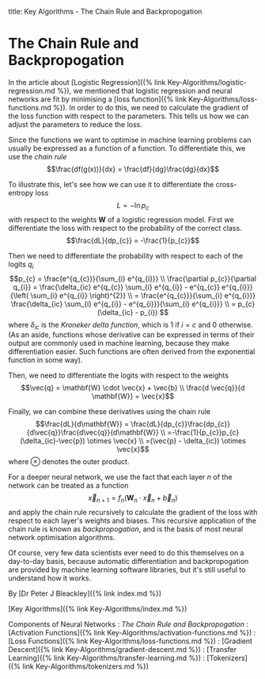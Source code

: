 title: Key Algorithms - The Chain Rule and Backpropogation

# The Chain Rule and Backpropogation

In the article about [Logistic Regression]({% link Key-Algorithms/logistic-regression.md %}), we mentioned that logistic regression and neural networks are fit by minimising a [loss function]({% link Key-Algorithms/loss-functions.md %}). In order to do this, we need to calculate the gradient of the loss function with respect to the parameters. This tells us how we can adjust the parameters to reduce the loss. 

Since the functions we want to optimise in machine learning problems can usually be expressed as a function of a function. To differentiate this, we use the *chain rule*
$$\frac{df(g(x))}{dx} = \frac{df}{dg}\frac{dg}{dx}$$

To illustrate this, let's see how we can use it to differentiate the cross-entropy loss
$$L = -\ln p_{c}$$ with respect to the weights $\mathbf{W}$ of a logistic regression model. First we differentiate the loss with respect to the probability of the correct class.
$$\frac{dL}{dp_{c}} = -\frac{1}{p_{c}}$$

Then we need to differentiate the probability with respect to each of the logits $q_{i}$
$$p_{c} = \frac{e^{q_{c}}}{\sum_{i} e^{q_{i}}} \\
\frac{\partial p_{c}}{\partial q_{i}} = \frac{\delta_{ic} e^{q_{c}} \sum_{i} e^{q_{i}} - e^{q_{c}} e^{q_{i}}}{\left( \sum_{i} e^{q_{i}} \right)^{2}} \\
= \frac{e^{q_{c}}}{\sum_{i} e^{q_{i}}} \frac{\delta_{ic} \sum_{i} e^{q_{i}} - e^{q_{i}}}{\sum_{i} e^{q_{i}}} \\
= p_{c}(\delta_{ic} - p_{i}) $$
where $\delta_{ic}$ is the *Kroneker delta function*, which is 1 if $i=c$ and 0 otherwise.
(As an aside, functions whose derivative can be expressed in terms of their output are commonly used in machine learning, because they make differentiation easier. Such functions are often derived from the exponential function in some way).

Then, we need to differentiate the logits with respect to the weights
$$\vec{q} = \mathbf{W} \cdot \vec{x} + \vec{b} \\
\frac{d \vec{q}}{d \mathbf{W}} = \vec{x}$$

Finally, we can combine these derivatives using the chain rule
$$\frac{dL}{d\mathbf{W}} = \frac{dL}{dp_{c}}\frac{dp_{c}}{d\vec{q}}\frac{d\vec{q}}{d\mathbf{W}} \\
=-\frac{1}{p_{c}}p_{c}(\delta_{ic}-\vec{p}) \otimes \vec{x} \\
=(\vec{p} - \delta_{ic}) \otimes \vec{x}$$ where $\otimes$ denotes the outer product.

For a deeper neural network, we use the fact that each layer $n$ of the network can be treated as a function $$\vec{x}_{n+1} = f_{n}(\mathbf{W}_{n} \cdot \vec{x}_{n} + \vec{b}_{n})$$ and apply the chain rule recursively to calculate the gradient of the loss with respect to each layer's weights and biases. This recursive application of the chain rule is known as *backpropogation*, and is the basis of most neural network optimisation algorithms.

Of course, very few data scientists ever need to do this themselves on a day-to-day basis, because automatic differentiation and backpropogation are provided by machine learning software libraries, but it's still useful to understand how it works.

By [Dr Peter J Bleackley]({% link index.md %})
 
 [Key Algorithms]({% link Key-Algorithms/index.md %})

Components of Neural Networks
: *The Chain Rule and Backpropogation*
: [Activation Functions]({% link Key-Algorithms/activation-functions.md %})
: [Loss Functions]({% link Key-Algorithms/loss-functions.md %})
: [Gradient Descent]({% link Key-Algorithms/gradient-descent.md %})
: [Transfer Learning]({% link Key-Algorithms/transfer-learning.md %})
: [Tokenizers]({% link Key-Algorithms/tokenizers.md %})
